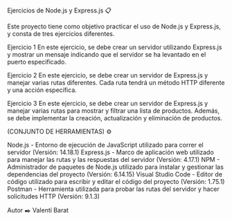 Ejercicios de Node.js y Express.js 📋

Este proyecto tiene como objetivo practicar el uso de Node.js y Express.js, y consta de tres ejercicios diferentes.

Ejercicio 1
En este ejercicio, se debe crear un servidor utilizando Express.js y mostrar un mensaje indicando que el servidor se ha levantado en el puerto especificado.

Ejercicio 2
En este ejercicio, se debe crear un servidor de Express.js y manejar varias rutas diferentes. Cada ruta tendrá un método HTTP diferente y una acción específica.

Ejercicio 3
En este ejercicio, se debe crear un servidor de Express.js y manejar varias rutas para mostrar y filtrar una lista de productos. Además, se debe implementar la creación, actualización y eliminación de productos.

(CONJUNTO DE HERRAMIENTAS) ⚙️

Node.js - Entorno de ejecución de JavaScript utilizado para correr el servidor (Versión: 14.18.1)
Express.js - Marco de aplicación web utilizado para manejar las rutas y las respuestas del servidor (Versión: 4.17.1)
NPM - Administrador de paquetes de Node.js utilizado para instalar y gestionar las dependencias del proyecto (Versión: 6.14.15)
Visual Studio Code - Editor de código utilizado para escribir y editar el código del proyecto (Versión: 1.75.1)
Postman - Herramienta utilizada para probar las rutas del servidor y hacer solicitudes HTTP (Versión: 9.1.3)

Autor ✒️ Valentí Barat